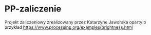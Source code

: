 # PP-zaliczenie
Projekt zaliczeniowy zrealizowany przez Katarzyne Jaworska
oparty o przyklad https://www.processing.org/examples/brightness.html
